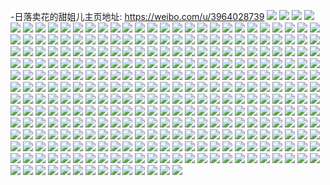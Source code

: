 -日落卖花的甜姐儿主页地址: https://weibo.com/u/3964028739 
![](https://wx4.sinaimg.cn/mw2000/ec464743ly1h98x3e9b8hj21s02dckjn.jpg) 
![](https://wx4.sinaimg.cn/mw2000/ec464743ly1h98x3fznmrj21k522vnpd.jpg) 
![](https://wx4.sinaimg.cn/mw2000/ec464743ly1h98x3hiwvmj21g01xdu0x.jpg) 
![](https://wx4.sinaimg.cn/mw2000/ec464743ly1h93iekluiej21ij20p1kx.jpg) 
![](https://wx4.sinaimg.cn/mw2000/ec464743ly1h93ieiq84jj21s02dc7wh.jpg) 
![](https://wx4.sinaimg.cn/mw2000/ec464743ly1h93iehikc3j21s02dc1kx.jpg) 
![](https://wx4.sinaimg.cn/mw2000/ec464743ly1h93iek5aglj21gb1xqe6t.jpg) 
![](https://wx4.sinaimg.cn/mw2000/ec464743ly1h93iei17zwj21im20tx11.jpg) 
![](https://wx4.sinaimg.cn/mw2000/ec464743ly1h93ih5iqhij20lc1a8wps.jpg) 
![](https://wx4.sinaimg.cn/mw2000/ec464743ly1h8zzgyk7v2j251c3s0hdv.jpg) 
![](https://wx4.sinaimg.cn/mw2000/ec464743ly1h8zzh1itkbj251c3s0kjn.jpg) 
![](https://wx4.sinaimg.cn/mw2000/ec464743ly1h8udkkb77zj21rz2dcu0x.jpg) 
![](https://wx4.sinaimg.cn/mw2000/ec464743ly1h8udlpou63j21s02dc7wh.jpg) 
![](https://wx4.sinaimg.cn/mw2000/ec464743ly1h8hsacxsy2j22dc35se82.jpg) 
![](https://wx4.sinaimg.cn/mw2000/ec464743ly1h8g516ywcmj20qo0qojv0.jpg) 
![](https://wx4.sinaimg.cn/mw2000/ec464743ly1h8abtgmh50j21t00u0qc0.jpg) 
![](https://wx4.sinaimg.cn/mw2000/ec464743ly1h86qrqygt4j21l623r1kx.jpg) 
![](https://wx4.sinaimg.cn/mw2000/ec464743ly1h86qrrs4rwj21s02dcb29.jpg) 
![](https://wx4.sinaimg.cn/mw2000/ec464743ly1h86qrq8my3j21s02dc7wh.jpg) 
![](https://wx4.sinaimg.cn/mw2000/ec464743ly1h86qsczxkgj21s02dce81.jpg) 
![](https://wx4.sinaimg.cn/mw2000/ec464743ly1h83czbvw86j21w01w01kx.jpg) 
![](https://wx4.sinaimg.cn/mw2000/ec464743ly1h83cze1dgvj21w01w01kx.jpg) 
![](https://wx4.sinaimg.cn/mw2000/ec464743ly1h83d3m7u7mj20qo0qowgp.jpg) 
![](https://wx4.sinaimg.cn/mw2000/ec464743ly1h82syda10cj213a1fuwzf.jpg) 
![](https://wx4.sinaimg.cn/mw2000/ec464743ly1h7r5vtjypjj22dc35snpe.jpg) 
![](https://wx4.sinaimg.cn/mw2000/ec464743ly1h7owrsc8roj22bf1qkqv5.jpg) 
![](https://wx4.sinaimg.cn/mw2000/ec464743ly1h7ows2ylj0j23402c0x6p.jpg) 
![](https://wx4.sinaimg.cn/mw2000/ec464743ly1h7owrwri6lj22dc1s0qv5.jpg) 
![](https://wx4.sinaimg.cn/mw2000/ec464743ly1h7ows1fyomj22dc1s0qv5.jpg) 
![](https://wx4.sinaimg.cn/mw2000/ec464743ly1h7npvuix51j21ji220b29.jpg) 
![](https://wx4.sinaimg.cn/mw2000/ec464743ly1h7npvsl9slj21s32dcu0x.jpg) 
![](https://wx4.sinaimg.cn/mw2000/ec464743ly1h7npvvr5ylj21s32dc7wi.jpg) 
![](https://wx4.sinaimg.cn/mw2000/ec464743ly1h7npvzlokpj218g1mou0x.jpg) 
![](https://wx4.sinaimg.cn/mw2000/ec464743ly1h7npw0pcajj21mo18gx13.jpg) 
![](https://wx4.sinaimg.cn/mw2000/ec464743ly1h7npw1r5muj218g1monkn.jpg) 
![](https://wx4.sinaimg.cn/mw2000/ec464743ly1h7npw35484j22c0340b2a.jpg) 
![](https://wx4.sinaimg.cn/mw2000/ec464743ly1h7npwhr7xfj22c0340qv5.jpg) 
![](https://wx4.sinaimg.cn/mw2000/ec464743ly1h7npwiuqdqj22c03404qp.jpg) 
![](https://wx4.sinaimg.cn/mw2000/ec464743ly1h74oefpyuyj23s051c4qs.jpg) 
![](https://wx4.sinaimg.cn/mw2000/ec464743ly1h74oehssmaj23s051cqbw.jpg) 
![](https://wx4.sinaimg.cn/mw2000/ec464743ly1h71oyvvjw1j20u01t078r.jpg) 
![](https://wx4.sinaimg.cn/mw2000/ec464743ly1h6whlxke65j20qo0qowg6.jpg) 
![](https://wx4.sinaimg.cn/mw2000/ec464743ly1h6ti1c28nyj22db35shdt.jpg) 
![](https://wx4.sinaimg.cn/mw2000/ec464743ly1h6ovzopn23j237t33sjz7.jpg) 
![](https://wx4.sinaimg.cn/mw2000/ec464743ly1h6ovzn6ymkj237t33sqv5.jpg) 
![](https://wx4.sinaimg.cn/mw2000/ec464743ly1h6ovzq5ngwj237t33s4qq.jpg) 
![](https://wx4.sinaimg.cn/mw2000/ec464743ly1h6fqmys9akj21s02dcu0x.jpg) 
![](https://wx4.sinaimg.cn/mw2000/ec464743ly1h6fqmxldfuj21s02dcqv5.jpg) 
![](https://wx4.sinaimg.cn/mw2000/ec464743ly1h6fqnemmraj21s02dce81.jpg) 
![](https://wx4.sinaimg.cn/mw2000/ec464743ly1h6fqndsnqqj21s02dcqv5.jpg) 
![](https://wx4.sinaimg.cn/mw2000/ec464743ly1h6fqn4mitvj22dc1s07wi.jpg) 
![](https://wx4.sinaimg.cn/mw2000/ec464743ly1h6fqn2zxlpj21s02dcnpd.jpg) 
![](https://wx4.sinaimg.cn/mw2000/ec464743ly1h646rv5zckj22dc35swg1.jpg) 
![](https://wx4.sinaimg.cn/mw2000/ec464743ly1h646rwugkuj22dc35sqv5.jpg) 
![](https://wx4.sinaimg.cn/mw2000/ec464743ly1h54dtl0tgzj21s32dcqv5.jpg) 
![](https://wx4.sinaimg.cn/mw2000/ec464743ly1h54dwzdohij22c02c07wh.jpg) 
![](https://wx4.sinaimg.cn/mw2000/ec464743ly1h54dtjrzkhj22dc1s3hdt.jpg) 
![](https://wx4.sinaimg.cn/mw2000/ec464743ly1h54dwxbfqvj22c02c0b2b.jpg) 
![](https://wx4.sinaimg.cn/mw2000/ec464743ly1h54dx07rwaj22c02c04qp.jpg) 
![](https://wx4.sinaimg.cn/mw2000/ec464743ly1h54dtkac7sj21s01c0ked.jpg) 
![](https://wx4.sinaimg.cn/mw2000/ec464743ly1h51geaavnjj22dc2dckjl.jpg) 
![](https://wx4.sinaimg.cn/mw2000/ec464743ly1h4v2ia43ydj22c02c0u0x.jpg) 
![](https://wx4.sinaimg.cn/mw2000/ec464743ly1h4v2i8zkkjj22c02c0qv5.jpg) 
![](https://wx4.sinaimg.cn/mw2000/ec464743ly1h4v2yyguwnj22dc1s0kjl.jpg) 
![](https://wx4.sinaimg.cn/mw2000/ec464743ly1h4v2ibfkxxj22c02c0npd.jpg) 
![](https://wx4.sinaimg.cn/mw2000/ec464743ly1h4v2ys4wr0j22c02c0u0x.jpg) 
![](https://wx4.sinaimg.cn/mw2000/ec464743ly1h4v2i6lrbbj22c02c0u0x.jpg) 
![](https://wx4.sinaimg.cn/mw2000/ec464743ly1h4v2iclwr7j22c02c07wi.jpg) 
![](https://wx4.sinaimg.cn/mw2000/ec464743ly1h4jq5i0runj21s02dckjl.jpg) 
![](https://wx4.sinaimg.cn/mw2000/ec464743ly1h4jq5id211j22dc1s3h1a.jpg) 
![](https://wx4.sinaimg.cn/mw2000/ec464743ly1h4jq5iq8b9j22dc1s34d9.jpg) 
![](https://wx4.sinaimg.cn/mw2000/ec464743ly1h4jq5hj7hmj22dc1s3ww8.jpg) 
![](https://wx4.sinaimg.cn/mw2000/ec464743ly1h4enbs8sp6j22dc2dce81.jpg) 
![](https://wx4.sinaimg.cn/mw2000/ec464743ly1h46q7y6hrsj22dc1s0u0x.jpg) 
![](https://wx4.sinaimg.cn/mw2000/ec464743ly1h46q7xen7uj22dc1s0qv5.jpg) 
![](https://wx4.sinaimg.cn/mw2000/ec464743ly1h46q7wutx5j22dc1s07vz.jpg) 
![](https://wx4.sinaimg.cn/mw2000/ec464743ly1h46q7yxxtrj21s02dc4qp.jpg) 
![](https://wx4.sinaimg.cn/mw2000/ec464743ly1h46q7w7reoj21s02dcb29.jpg) 
![](https://wx4.sinaimg.cn/mw2000/ec464743ly1h46q80y349j22c02c0b29.jpg) 
![](https://wx4.sinaimg.cn/mw2000/ec464743ly1h46q7zsvn2j22dc1s0b23.jpg) 
![](https://wx4.sinaimg.cn/mw2000/ec464743ly1h46q809wxoj22dc1s01kx.jpg) 
![](https://wx4.sinaimg.cn/mw2000/ec464743ly1h46q9xdwb0j22c02c0u0x.jpg) 
![](https://wx4.sinaimg.cn/mw2000/ec464743ly1h3qnqy6iajj21s02dcu0y.jpg) 
![](https://wx4.sinaimg.cn/mw2000/ec464743ly1h3qbheojjhj23dm3dmu0y.jpg) 
![](https://wx4.sinaimg.cn/mw2000/ec464743ly1h3qbhg63n6j21u01u0npd.jpg) 
![](https://wx4.sinaimg.cn/mw2000/ec464743ly1h3qbhgho05j20sg0sgtg1.jpg) 
![](https://wx4.sinaimg.cn/mw2000/ec464743ly1h3qbhhgyelj22dc2dc4qq.jpg) 
![](https://wx4.sinaimg.cn/mw2000/ec464743ly1h3qbhj9pedj22dc2dce82.jpg) 
![](https://wx4.sinaimg.cn/mw2000/ec464743ly1h3qbieqtlwj235s2dcx6q.jpg) 
![](https://wx4.sinaimg.cn/mw2000/ec464743ly1h3p0mng88pj21s02dc1eq.jpg) 
![](https://wx4.sinaimg.cn/mw2000/ec464743ly1h3p0na86kcj22dc1s0u0s.jpg) 
![](https://wx4.sinaimg.cn/mw2000/ec464743ly1h3p0m3qpxrj22dc1s0b29.jpg) 
![](https://wx4.sinaimg.cn/mw2000/ec464743ly1h3p0nuqrjsj21hx1zwqjt.jpg) 
![](https://wx4.sinaimg.cn/mw2000/ec464743ly1h3nzpdh4acj22c02c0hdt.jpg) 
![](https://wx4.sinaimg.cn/mw2000/ec464743ly1h3nzpe27a9j22c02c0b29.jpg) 
![](https://wx4.sinaimg.cn/mw2000/ec464743ly1h3nzpep8n1j22c02c0u0x.jpg) 
![](https://wx4.sinaimg.cn/mw2000/ec464743ly1h3m2hjxaspj21s02dcnpd.jpg) 
![](https://wx4.sinaimg.cn/mw2000/ec464743ly1h3m2hlq61aj21s02dce82.jpg) 
![](https://wx4.sinaimg.cn/mw2000/ec464743ly1h3m2hhngw7j21s02dce82.jpg) 
![](https://wx4.sinaimg.cn/mw2000/ec464743ly1h3m2hnrdfhj21s02dcnpd.jpg) 
![](https://wx4.sinaimg.cn/mw2000/ec464743ly1h3lfw7h9lyj20u00u0n28.jpg) 
![](https://wx4.sinaimg.cn/mw2000/ec464743ly1h3lfw7y6v0j20u00u0dlb.jpg) 
![](https://wx4.sinaimg.cn/mw2000/ec464743ly1h3lfw92nuij20u00u0n2u.jpg) 
![](https://wx4.sinaimg.cn/mw2000/ec464743ly1h3lfw70rm2j20u00u043p.jpg) 
![](https://wx4.sinaimg.cn/mw2000/ec464743ly1h3lfw8lvl4j20u00u0n62.jpg) 
![](https://wx4.sinaimg.cn/mw2000/ec464743ly1h3lfw895kbj20u00u0dkz.jpg) 
![](https://wx4.sinaimg.cn/mw2000/ec464743ly1h3jqt44xsoj21s02dcqv5.jpg) 
![](https://wx4.sinaimg.cn/mw2000/ec464743ly1h3jqt5gft7j21sc1scnpd.jpg) 
![](https://wx4.sinaimg.cn/mw2000/ec464743ly1h3jqt5zkscj22c02c04qp.jpg) 
![](https://wx4.sinaimg.cn/mw2000/ec464743ly1h3jr6jdbulj22dc1s07wj.jpg) 
![](https://wx4.sinaimg.cn/mw2000/ec464743ly1h3jr6c6g1tj21ei1eih3k.jpg) 
![](https://wx4.sinaimg.cn/mw2000/ec464743ly1h3ih74l1i4j235s2dcqv6.jpg) 
![](https://wx4.sinaimg.cn/mw2000/ec464743ly1h3hf5csuqwj22c02c0b29.jpg) 
![](https://wx4.sinaimg.cn/mw2000/ec464743ly1h3hf5dlnmpj22c02c0b29.jpg) 
![](https://wx4.sinaimg.cn/mw2000/ec464743ly1h3fwqx6et3j22c02c01ky.jpg) 
![](https://wx4.sinaimg.cn/mw2000/ec464743ly1h3ew11s98uj22c02c0u0x.jpg) 
![](https://wx4.sinaimg.cn/mw2000/ec464743ly1h3ew10yl3tj22c02c04qq.jpg) 
![](https://wx4.sinaimg.cn/mw2000/ec464743ly1h3ekw11wtyj22c02c0hdt.jpg) 
![](https://wx4.sinaimg.cn/mw2000/ec464743ly1h3ekw1nk73j22c02c0hdt.jpg) 
![](https://wx4.sinaimg.cn/mw2000/ec464743ly1h3dxq4b2usj20qo0qoq43.jpg) 
![](https://wx4.sinaimg.cn/mw2000/ec464743ly1h3cug3r6mhj22dc35se82.jpg) 
![](https://wx4.sinaimg.cn/mw2000/ec464743ly1h3cai9a4x8j22c02c0hdt.jpg) 
![](https://wx4.sinaimg.cn/mw2000/ec464743ly1h3caia2vzij22c02c0npd.jpg) 
![](https://wx4.sinaimg.cn/mw2000/ec464743ly1h3caiays5fj22c02c0qv5.jpg) 
![](https://wx4.sinaimg.cn/mw2000/ec464743ly1h3cai8hci8j22c02c0u0x.jpg) 
![](https://wx4.sinaimg.cn/mw2000/ec464743ly1h3bi30ripfj22c02c01ky.jpg) 
![](https://wx4.sinaimg.cn/mw2000/ec464743ly1h3bi2yzydyj22c02c0b29.jpg) 
![](https://wx4.sinaimg.cn/mw2000/ec464743ly1h38kvsatwdj21s32dc4qp.jpg) 
![](https://wx4.sinaimg.cn/mw2000/ec464743ly1h37yt5akg7j20rt112whm.jpg) 
![](https://wx4.sinaimg.cn/mw2000/ec464743ly1h37yt5plhpj20r111241d.jpg) 
![](https://wx4.sinaimg.cn/mw2000/ec464743ly1h37x92h7z6j211m1e57fd.jpg) 
![](https://wx4.sinaimg.cn/mw2000/ec464743ly1h37x9390zdj21j221f4lt.jpg) 
![](https://wx4.sinaimg.cn/mw2000/ec464743ly1h37x92x3cdj211k1e2qc3.jpg) 
![](https://wx4.sinaimg.cn/mw2000/ec464743ly1h37x3sngllj21s02dc1kx.jpg) 
![](https://wx4.sinaimg.cn/mw2000/ec464743ly1h37x3tbbnsj21s02dc4qp.jpg) 
![](https://wx4.sinaimg.cn/mw2000/ec464743ly1h37x7u8efxj21s02dc1kx.jpg) 
![](https://wx4.sinaimg.cn/mw2000/ec464743ly1h34mcblu9uj22dc35sb2a.jpg) 
![](https://wx4.sinaimg.cn/mw2000/ec464743ly1h34mccdz26j22dc35snpd.jpg) 
![](https://wx4.sinaimg.cn/mw2000/ec464743ly1h34mcewyn0j23f64k8u0z.jpg) 
![](https://wx4.sinaimg.cn/mw2000/ec464743ly1h34mdrixjlj23f64k8u0z.jpg) 
![](https://wx4.sinaimg.cn/mw2000/ec464743ly1h31b66o4fjj23k02o0hdv.jpg) 
![](https://wx4.sinaimg.cn/mw2000/ec464743ly1h302rs4w3pj22c02c0e81.jpg) 
![](https://wx4.sinaimg.cn/mw2000/ec464743ly1h302rpoahjj22c02c0kjl.jpg) 
![](https://wx4.sinaimg.cn/mw2000/ec464743ly1h302mqssnlj21dh1tz4ly.jpg) 
![](https://wx4.sinaimg.cn/mw2000/ec464743ly1h302ma6wifj22c02c01ky.jpg) 
![](https://wx4.sinaimg.cn/mw2000/ec464743ly1h302mj8m70j21a11pd4pm.jpg) 
![](https://wx4.sinaimg.cn/mw2000/ec464743ly1h302m5ycfgj229x29xb2a.jpg) 
![](https://wx4.sinaimg.cn/mw2000/ec464743ly1h302mobhx4j21ru2d4u0x.jpg) 
![](https://wx4.sinaimg.cn/mw2000/ec464743ly1h302mh0i4yj21nh27bkjl.jpg) 
![](https://wx4.sinaimg.cn/mw2000/ec464743ly1h302mdc7btj21kl23h7wh.jpg) 
![](https://wx4.sinaimg.cn/mw2000/ec464743ly1h302mz1if7j22c02c0e81.jpg) 
![](https://wx4.sinaimg.cn/mw2000/ec464743ly1h302mv6jhej22c02c0x6p.jpg) 
![](https://wx4.sinaimg.cn/mw2000/ec464743ly1h2xgs8p852j22c02c0npd.jpg) 
![](https://wx4.sinaimg.cn/mw2000/ec464743ly1h2xdiomp54j22c02c01ky.jpg) 
![](https://wx4.sinaimg.cn/mw2000/ec464743ly1h2xdifxs23j21s01s0x6p.jpg) 
![](https://wx4.sinaimg.cn/mw2000/ec464743ly1h2xdhmzeobj21s01s04qp.jpg) 
![](https://wx4.sinaimg.cn/mw2000/ec464743ly1h2xdi37e99j22c02c0b2a.jpg) 
![](https://wx4.sinaimg.cn/mw2000/ec464743ly1h2xdhy3a2kj22c02c0kjm.jpg) 
![](https://wx4.sinaimg.cn/mw2000/ec464743ly1h2xdi7j3r3j22c02c0u0x.jpg) 
![](https://wx4.sinaimg.cn/mw2000/ec464743ly1h2xdhrpzh7j22c02c01ky.jpg) 
![](https://wx4.sinaimg.cn/mw2000/ec464743ly1h2xdibz8vyj22c02c0e82.jpg) 
![](https://wx4.sinaimg.cn/mw2000/ec464743ly1h2xdikc3w9j22c02c04qq.jpg) 
![](https://wx4.sinaimg.cn/mw2000/ec464743ly1h2t41ek1k4j21ge1xve3h.jpg) 
![](https://wx4.sinaimg.cn/mw2000/ec464743ly1h2t4915tzzj21s02dcb29.jpg) 
![](https://wx4.sinaimg.cn/mw2000/ec464743ly1h2t41byf8lj21b41qtqox.jpg) 
![](https://wx4.sinaimg.cn/mw2000/ec464743ly1h2rr1t8ek5j22dc35sb2a.jpg) 
![](https://wx4.sinaimg.cn/mw2000/ec464743ly1h2rr1uaro3j22dc35s1ky.jpg) 
![](https://wx4.sinaimg.cn/mw2000/ec464743ly1h2rr2jxn3ej22dc35se81.jpg) 
![](https://wx4.sinaimg.cn/mw2000/ec464743ly1h2rr2k7rnyj206s06qjr7.jpg) 
![](https://wx4.sinaimg.cn/mw2000/ec464743ly1h2qbh6mzcwj20u00u0tcy.jpg) 
![](https://wx4.sinaimg.cn/mw2000/ec464743ly1h2oczhnd1aj20u00u0q9q.jpg) 
![](https://wx4.sinaimg.cn/mw2000/ec464743ly1h2od12qppxj20u00u0tdj.jpg) 
![](https://wx4.sinaimg.cn/mw2000/ec464743ly1h2oczh17udj20u00u043w.jpg) 
![](https://wx4.sinaimg.cn/mw2000/ec464743ly1h2oczj8zqoj20u014eage.jpg) 
![](https://wx4.sinaimg.cn/mw2000/ec464743ly1h2oczi1epxj20u00u00w9.jpg) 
![](https://wx4.sinaimg.cn/mw2000/ec464743ly1h2od11zlyqj20u00u0n19.jpg) 
![](https://wx4.sinaimg.cn/mw2000/ec464743ly1h2nyonwtnej20qo0nnabh.jpg) 
![](https://wx4.sinaimg.cn/mw2000/ec464743ly1h2neasim34j20wc0g6n11.jpg) 
![](https://wx4.sinaimg.cn/mw2000/ec464743ly1h2n0igpox3j22dc35se84.jpg) 
![](https://wx4.sinaimg.cn/mw2000/ec464743ly1h2m4ec0cuqj22ny1zyhdt.jpg) 
![](https://wx4.sinaimg.cn/mw2000/ec464743ly1h2m4edc85hj22io1w0b29.jpg) 
![](https://wx4.sinaimg.cn/mw2000/ec464743ly1h2lj7y2nt3j20qo0ykwhq.jpg) 
![](https://wx4.sinaimg.cn/mw2000/ec464743ly1h2joca9vxzj22c02c0x6p.jpg) 
![](https://wx4.sinaimg.cn/mw2000/ec464743ly1h2h4mdx9ntj21t00u0wn7.jpg) 
![](https://wx4.sinaimg.cn/mw2000/ec464743ly1h2gcj3fk2xj22c02c01ky.jpg) 
![](https://wx4.sinaimg.cn/mw2000/ec464743ly1h2gcj1pmwjj21st2dc7wi.jpg) 
![](https://wx4.sinaimg.cn/mw2000/ec464743ly1h2e7y3hdpvj22dc2dc4qs.jpg) 
![](https://wx4.sinaimg.cn/mw2000/ec464743ly1h2e7xx6o5dj22dc2dcu0x.jpg) 
![](https://wx4.sinaimg.cn/mw2000/ec464743ly1h2e7xu42sjj22dc2dcx6p.jpg) 
![](https://wx4.sinaimg.cn/mw2000/ec464743ly1h219unb6zyj22o02o0x6p.jpg) 
![](https://wx4.sinaimg.cn/mw2000/ec464743ly1h202xh70grj20u01t0tfv.jpg) 
![](https://wx4.sinaimg.cn/mw2000/ec464743ly1h1xg3m2j73j22o02o07wi.jpg) 
![](https://wx4.sinaimg.cn/mw2000/ec464743ly1h1wtmfrybhj21w01w07ui.jpg) 
![](https://wx4.sinaimg.cn/mw2000/ec464743ly1h1wtmht39cj21w01w0qsu.jpg) 
![](https://wx4.sinaimg.cn/mw2000/ec464743ly1h1jj81g6r1j22dc2dchdt.jpg) 
![](https://wx4.sinaimg.cn/mw2000/ec464743ly1h1jj82jocjj22dc2dchdt.jpg) 
![](https://wx4.sinaimg.cn/mw2000/ec464743ly1h1gm2j5s4hj21kr23oqv5.jpg) 
![](https://wx4.sinaimg.cn/mw2000/ec464743ly1h1gm2l35u6j21gm1y51kx.jpg) 
![](https://wx4.sinaimg.cn/mw2000/ec464743ly1h1garxgae6j21w02ioe81.jpg) 
![](https://wx4.sinaimg.cn/mw2000/ec464743ly1h1gas9artvj21w02ioe81.jpg) 
![](https://wx4.sinaimg.cn/mw2000/ec464743ly1h1gasos4oqj21w02ioe81.jpg) 
![](https://wx4.sinaimg.cn/mw2000/ec464743ly1h1auhqer6dj21zt1hvkjl.jpg) 
![](https://wx4.sinaimg.cn/mw2000/ec464743ly1h16x0mnmqij21w02iohdt.jpg) 
![](https://wx4.sinaimg.cn/mw2000/ec464743ly1h16x0vuobtj21w02ioe81.jpg) 
![](https://wx4.sinaimg.cn/mw2000/ec464743ly1h16x12mm85j21w02iob29.jpg) 
![](https://wx4.sinaimg.cn/mw2000/ec464743ly1h14zud52dtj21rk2cru0x.jpg) 
![](https://wx4.sinaimg.cn/mw2000/ec464743ly1h14zujcwcej22db1rzx6p.jpg) 
![](https://wx4.sinaimg.cn/mw2000/ec464743ly1h14zuolsiej22c0340x6p.jpg) 
![](https://wx4.sinaimg.cn/mw2000/ec464743ly1h14zuqgr5sj23402c0hdu.jpg) 
![](https://wx4.sinaimg.cn/mw2000/ec464743ly1h14zurrtrxj22c02c0u0x.jpg) 
![](https://wx4.sinaimg.cn/mw2000/ec464743ly1h12assuajxj20u01t07lu.jpg) 
![](https://wx4.sinaimg.cn/mw2000/ec464743ly1h0rxgfy8emj23402c0npd.jpg) 
![](https://wx4.sinaimg.cn/mw2000/ec464743ly1h0rxg8sxmcj22dc1s01kx.jpg) 
![](https://wx4.sinaimg.cn/mw2000/ec464743ly1h0rxgnshc5j22dc1s0npd.jpg) 
![](https://wx4.sinaimg.cn/mw2000/ec464743ly1h0rxgun3ckj22c03401kx.jpg) 
![](https://wx4.sinaimg.cn/mw2000/ec464743ly1h0py8oac03j22c02c0hdt.jpg) 
![](https://wx4.sinaimg.cn/mw2000/ec464743ly1h0py8j589xj22dc1s3b29.jpg) 
![](https://wx4.sinaimg.cn/mw2000/ec464743ly1h0m112fbj2j22dc2dckjl.jpg) 
![](https://wx4.sinaimg.cn/mw2000/ec464743ly1h0gcsjbeafj21sg1sgb29.jpg) 
![](https://wx4.sinaimg.cn/mw2000/ec464743ly1h0gcsluwvuj21sg1sgb29.jpg) 
![](https://wx4.sinaimg.cn/mw2000/ec464743ly1h0ap213ywdj22dc35skjp.jpg) 
![](https://wx4.sinaimg.cn/mw2000/ec464743ly1gzwg5t87drj21sg2dsb29.jpg) 
![](https://wx4.sinaimg.cn/mw2000/ec464743ly1gzwg5ueesbj21sg2dshdt.jpg) 
![](https://wx4.sinaimg.cn/mw2000/ec464743ly1gzm7p8wuimj21kw1kw4qp.jpg) 
![](https://wx4.sinaimg.cn/mw2000/ec464743ly1gz3x62zl1lj21l61l61kx.jpg) 
![](https://wx4.sinaimg.cn/mw2000/ec464743ly1gz3x63l2dej21s01s01kx.jpg) 
![](https://wx4.sinaimg.cn/mw2000/ec464743ly1gz3x64mwhdj22c02c04qq.jpg) 
![](https://wx4.sinaimg.cn/mw2000/ec464743ly1gyuw4kmb5bj22o03k0npe.jpg) 
![](https://wx4.sinaimg.cn/mw2000/ec464743ly1gyuw718zd8j22o03k0qv6.jpg) 
![](https://wx4.sinaimg.cn/mw2000/ec464743ly1gyqvuivkaoj20u01t0n7a.jpg) 
![](https://wx4.sinaimg.cn/mw2000/ec464743ly1gyqvujti3lj20u01t0n44.jpg) 
![](https://wx4.sinaimg.cn/mw2000/ec464743ly1gyp5euob05j22c0340kjm.jpg) 
![](https://wx4.sinaimg.cn/mw2000/ec464743ly1gygtkccmn9j22c0340qv5.jpg) 
![](https://wx4.sinaimg.cn/mw2000/ec464743ly1gygtkdrp0tj22c0340qv5.jpg) 
![](https://wx4.sinaimg.cn/mw2000/ec464743ly1gxptu2w4pej21400u0wkx.jpg) 
![](https://wx4.sinaimg.cn/mw2000/ec464743ly1gxp4zt8ggdj23402c0e82.jpg) 
![](https://wx4.sinaimg.cn/mw2000/ec464743ly1gxo1kn63xij21400u0jyd.jpg) 
![](https://wx4.sinaimg.cn/mw2000/ec464743ly1gxmtjsg5fxj20u0140qbv.jpg) 
![](https://wx4.sinaimg.cn/mw2000/ec464743ly1gx4ieo9550j22ie1vs7wh.jpg) 
![](https://wx4.sinaimg.cn/mw2000/ec464743ly1gx4ierhqjlj22lw1yg7wh.jpg) 
![](https://wx4.sinaimg.cn/mw2000/ec464743ly1gx4ievnbalj22dc35sqv5.jpg) 
![](https://wx4.sinaimg.cn/mw2000/ec464743ly1gx4if1bkc5j22dc35shdu.jpg) 
![](https://wx4.sinaimg.cn/mw2000/ec464743ly1gx4if78rjuj22dc35snpd.jpg) 
![](https://wx4.sinaimg.cn/mw2000/ec464743ly1gx4if9kx2qj218g1uo1kx.jpg) 
![](https://wx4.sinaimg.cn/mw2000/ec464743ly1gwyo0hytrdj22c02c07wk.jpg) 
![](https://wx4.sinaimg.cn/mw2000/ec464743ly1gwyo0ag4r3j21s01s0b29.jpg) 
![](https://wx4.sinaimg.cn/mw2000/ec464743ly1gwyo0trca7j22dc1s04qq.jpg) 
![](https://wx4.sinaimg.cn/mw2000/ec464743ly1gwyo0nnpuyj21s01rzqv5.jpg) 
![](https://wx4.sinaimg.cn/mw2000/ec464743ly1gwtk8w70axj20qo0zkdhh.jpg) 
![](https://wx4.sinaimg.cn/mw2000/ec464743ly1gwpehp64e5j21400u00u4.jpg) 
![](https://wx4.sinaimg.cn/mw2000/ec464743ly1gwpehxbohvj21400u0wgo.jpg) 
![](https://wx4.sinaimg.cn/mw2000/ec464743ly1gwpei1fo8lj21es1vpx4c.jpg) 
![](https://wx4.sinaimg.cn/mw2000/ec464743ly1gwpei84ir3j21bm1rib1r.jpg) 
![](https://wx4.sinaimg.cn/mw2000/ec464743ly1gwcltedvcxj21o0280e81.jpg) 
![](https://wx4.sinaimg.cn/mw2000/ec464743ly1gwcltbemzjj20r70qk12d.jpg) 
![](https://wx4.sinaimg.cn/mw2000/ec464743ly1gwcltjbey4j21s02dckjl.jpg) 
![](https://wx4.sinaimg.cn/mw2000/ec464743ly1gwclto3sdgj20mm0mmdi7.jpg) 
![](https://wx4.sinaimg.cn/mw2000/ec464743ly1gwb0ct6yhmj23402c0x6p.jpg) 
![](https://wx4.sinaimg.cn/mw2000/ec464743ly1gwa7rwcad1j22bb1qhnpd.jpg) 
![](https://wx4.sinaimg.cn/mw2000/ec464743ly1gwa7rs1d1tj21rk2cru0x.jpg) 
![](https://wx4.sinaimg.cn/mw2000/ec464743ly1gw9tsmu3ibj23402c0b29.jpg) 
![](https://wx4.sinaimg.cn/mw2000/ec464743ly1gw8zfsxjfpj23402c0hdt.jpg) 
![](https://wx4.sinaimg.cn/mw2000/ec464743ly1gw8zfr86vlj217q1mcx0i.jpg) 
![](https://wx4.sinaimg.cn/mw2000/ec464743ly1gw8zg0hn3gj21s32dcu0x.jpg) 
![](https://wx4.sinaimg.cn/mw2000/ec464743ly1gw8zg3t1t0j20u01t011i.jpg) 
![](https://wx4.sinaimg.cn/mw2000/ec464743ly1gw8zg2tl30j22c0340kjl.jpg) 
![](https://wx4.sinaimg.cn/mw2000/ec464743ly1gw8zfux2t5j23402c0qv5.jpg) 
![](https://wx4.sinaimg.cn/mw2000/ec464743ly1gw8zgamdvij22db1rzx6p.jpg) 
![](https://wx4.sinaimg.cn/mw2000/ec464743ly1gw8zgcx017j218g1uo7wh.jpg) 
![](https://wx4.sinaimg.cn/mw2000/ec464743ly1gw8zgl7sa2j23402c0npe.jpg) 
![](https://wx4.sinaimg.cn/mw2000/ec464743ly1gw8zgngfzbj215s1jpk6y.jpg) 
![](https://wx4.sinaimg.cn/mw2000/ec464743ly1gw8zhbjtdij235s2dcqv7.jpg) 
![](https://wx4.sinaimg.cn/mw2000/ec464743ly1gw8ziogtu0j23402c07wj.jpg) 
![](https://wx4.sinaimg.cn/mw2000/ec464743ly1gw8ziscsyzj235s2dcx6q.jpg) 
![](https://wx4.sinaimg.cn/mw2000/ec464743ly1gw8ziul89hj235s2dce81.jpg) 
![](https://wx4.sinaimg.cn/mw2000/ec464743ly1gw3bwltcdcj20qo04cdgg.jpg) 
![](https://wx4.sinaimg.cn/mw2000/ec464743ly1gw2a5cthoaj21w02ioqv5.jpg) 
![](https://wx4.sinaimg.cn/mw2000/004kgEXply1gv6qyxva1uj60ku0rstco02.jpg) 
![](https://wx4.sinaimg.cn/mw2000/004kgEXply1guzszayil4j62dc1s0b2a02.jpg) 
![](https://wx4.sinaimg.cn/mw2000/004kgEXply1guxvrqgah6j628p28phdu02.jpg) 
![](https://wx4.sinaimg.cn/mw2000/004kgEXply1guxvs9si17j62pr21cb2a02.jpg) 
![](https://wx4.sinaimg.cn/mw2000/004kgEXply1guxvrs21grj626b26bkjl02.jpg) 
![](https://wx4.sinaimg.cn/mw2000/004kgEXply1guxvrsdnmaj60xn0xngt202.jpg) 
![](https://wx4.sinaimg.cn/mw2000/ec464743ly1guxvrt3d7rj21kw1kwtr7.jpg) 
![](https://wx4.sinaimg.cn/mw2000/004kgEXply1guxvrp0ssjj62dc35se8302.jpg) 
![](https://wx4.sinaimg.cn/mw2000/004kgEXply1guxvrty1f1j61kw1kw4qp02.jpg) 
![](https://wx4.sinaimg.cn/mw2000/004kgEXply1guxvrupqtnj61kw1kw1j602.jpg) 
![](https://wx4.sinaimg.cn/mw2000/004kgEXply1guxvrmxvvwj62dc2dc4qq02.jpg) 
![](https://wx4.sinaimg.cn/mw2000/004kgEXply1guu13rno5qj60xc18g7ds02.jpg) 
![](https://wx4.sinaimg.cn/mw2000/004kgEXply1guu13pwbaqj60xc18gdoh02.jpg) 
![](https://wx4.sinaimg.cn/mw2000/004kgEXply1guu13sklghj60xc18gwnx02.jpg) 
![](https://wx4.sinaimg.cn/mw2000/004kgEXply1guoiccr8knj60xc18gtzd02.jpg) 
![](https://wx4.sinaimg.cn/mw2000/004kgEXply1guoici0xn5j620f2qjx6r02.jpg) 
![](https://wx4.sinaimg.cn/mw2000/004kgEXply1guoicdhesej610m0rg4hv02.jpg) 
![](https://wx4.sinaimg.cn/mw2000/004kgEXply1gulmhnv90cj60ld0ldgok02.jpg) 
![](https://wx4.sinaimg.cn/mw2000/004kgEXply1gulmho5hsxj60s60s6afc02.jpg) 
![](https://wx4.sinaimg.cn/mw2000/004kgEXply1gtzrsvysixj60xc18gakv02.jpg) 
![](https://wx4.sinaimg.cn/mw2000/004kgEXply1gtzrsx1864j60xc18gwpf02.jpg) 
![](https://wx4.sinaimg.cn/mw2000/004kgEXply1gtzrsy3co9j60xc18gtko02.jpg) 
![](https://wx4.sinaimg.cn/mw2000/004kgEXply1gty1f86hy4j60dw0dwjru02.jpg) 
![](https://wx4.sinaimg.cn/mw2000/ec464743ly1gsc8yx6i6mj20xc18gk7o.jpg) 
![](https://wx4.sinaimg.cn/mw2000/ec464743ly1gsc8yrrdnej224t2ue1l0.jpg) 
![](https://wx4.sinaimg.cn/mw2000/ec464743ly1gsc9121iy0j21qz2bze82.jpg) 
![](https://wx4.sinaimg.cn/mw2000/ec464743ly1gsc8yunm2sj22dc35shdw.jpg) 
![](https://wx4.sinaimg.cn/mw2000/ec464743ly1gsc8ywnkemj21sy2elkjm.jpg) 
![](https://wx4.sinaimg.cn/mw2000/ec464743ly1gsc8zaqhiqj226t2x2npf.jpg) 
![](https://wx4.sinaimg.cn/mw2000/ec464743ly1gsc8yztfq5j21ky23y1kz.jpg) 
![](https://wx4.sinaimg.cn/mw2000/ec464743ly1gsc8z62564j21xq1gaqv5.jpg) 
![](https://wx4.sinaimg.cn/mw2000/ec464743ly1gsc8z4v4puj235s2dc7wj.jpg) 
![](https://wx4.sinaimg.cn/mw2000/ec464743ly1grfmwcrkezj20u0190qdu.jpg) 
![](https://wx4.sinaimg.cn/mw2000/ec464743ly1grfmwc7r88j22ao1j4u0y.jpg) 
![](https://wx4.sinaimg.cn/mw2000/ec464743ly1grfmwcjj2ij20ot117wuo.jpg) 
![](https://wx4.sinaimg.cn/mw2000/ec464743ly1grfmwderxpj21g0260u0y.jpg) 
![](https://wx4.sinaimg.cn/mw2000/ec464743ly1grfmwfnkppj22ao32ju11.jpg) 
![](https://wx4.sinaimg.cn/mw2000/ec464743ly1grfmwed90jj22ao1j4kjm.jpg) 
![](https://wx4.sinaimg.cn/mw2000/ec464743ly1gqtyfv6li5j22ao1j4b2b.jpg) 
![](https://wx4.sinaimg.cn/mw2000/ec464743ly1gqtyfz9dnxj22ao1j4b2b.jpg) 
![](https://wx4.sinaimg.cn/mw2000/ec464743ly1gqtyg2u3znj21j42aonpe.jpg) 
